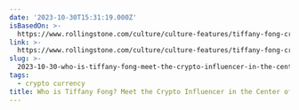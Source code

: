```yaml
---
date: '2023-10-30T15:31:19.000Z'
isBasedOn: >-
  https://www.rollingstone.com/culture/culture-features/tiffany-fong-crypto-influencer-sam-bankman-fried-1234862132/
link: >-
  https://www.rollingstone.com/culture/culture-features/tiffany-fong-crypto-influencer-sam-bankman-fried-1234862132/
slug: >-
  2023-10-30-who-is-tiffany-fong-meet-the-crypto-influencer-in-the-center-of-sam-bankma
tags:
  - crypto currency
title: Who is Tiffany Fong? Meet the Crypto Influencer in the Center of Sam Bankma
---
```


